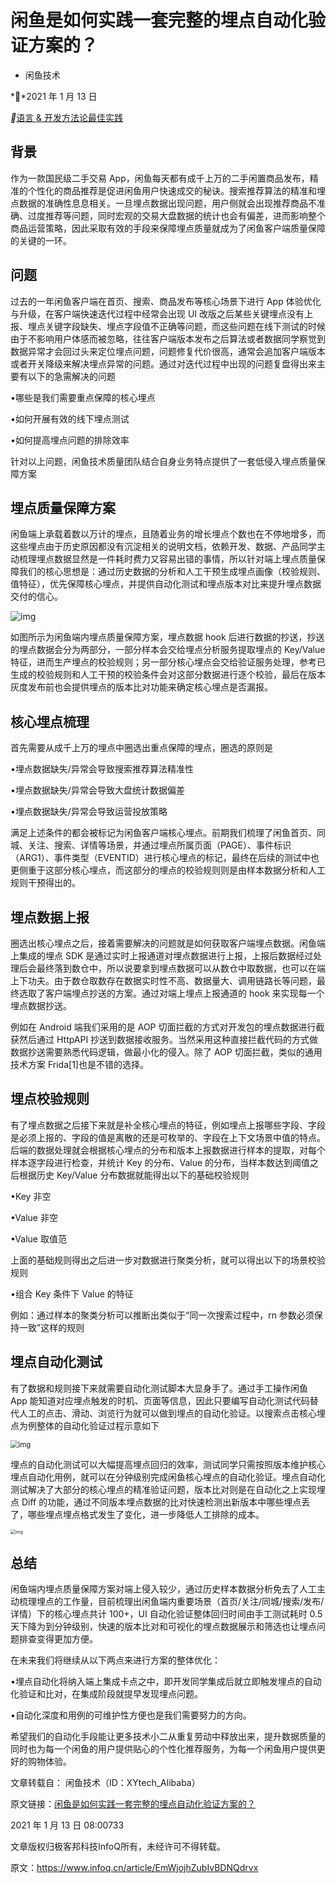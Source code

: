 # 闲鱼是如何实践一套完整的埋点自动化验证方案的？

- 闲鱼技术

**2021 年 1 月 13 日

**[语言 & 开发](https://www.infoq.cn/topic/development)[方法论](https://www.infoq.cn/topic/methodologies)[最佳实践](https://www.infoq.cn/topic/best-practices)



## 背景

作为一款国民级二手交易 App，闲鱼每天都有成千上万的二手闲置商品发布，精准的个性化的商品推荐是促进闲鱼用户快速成交的秘诀。搜索推荐算法的精准和埋点数据的准确性息息相关。一旦埋点数据出现问题，用户侧就会出现推荐商品不准确、过度推荐等问题，同时宏观的交易大盘数据的统计也会有偏差，进而影响整个商品运营策略，因此采取有效的手段来保障埋点质量就成为了闲鱼客户端质量保障的关键的一环。



## 问题

过去的一年闲鱼客户端在首页、搜索、商品发布等核心场景下进行 App 体验优化与升级，在客户端快速迭代过程中经常会出现 UI 改版之后某些关键埋点没有上报、埋点关键字段缺失、埋点字段值不正确等问题，而这些问题在线下测试的时候由于不影响用户体感而被忽略，往往客户端版本发布之后算法或者数据同学察觉到数据异常才会回过头来定位埋点问题，问题修复代价很高，通常会追加客户端版本或者开关降级来解决埋点异常的问题。通过对迭代过程中出现的问题复盘得出来主要有以下的急需解决的问题

•哪些是我们需要重点保障的核心埋点

•如何开展有效的线下埋点测试

•如何提高埋点问题的排除效率

针对以上问题，闲鱼技术质量团队结合自身业务特点提供了一套低侵入埋点质量保障方案



## 埋点质量保障方案

闲鱼端上承载着数以万计的埋点，且随着业务的增长埋点个数也在不停地增多，而这些埋点由于历史原因都没有沉淀相关的说明文档，依赖开发、数据、产品同学主动梳理埋点数据显然是一件耗时费力又容易出错的事情，所以针对端上埋点质量保障我们的核心思想是：通过历史数据的分析和人工干预生成埋点画像（校验规则、值特征），优先保障核心埋点，并提供自动化测试和埋点版本对比来提升埋点数据交付的信心。



![img](https://static001.infoq.cn/resource/image/3b/b9/3bd0d7b37dee34557d0f771e3556ffb9.png)



如图所示为闲鱼端内埋点质量保障方案，埋点数据 hook 后进行数据的抄送，抄送的埋点数据会分为两部分，一部分样本会交给埋点分析服务提取埋点的 Key/Value 特征，进而生产埋点的校验规则；另一部分核心埋点会交给验证服务处理，参考已生成的校验规则和人工干预的校验条件会对这部分数据进行逐个校验，最后在版本灰度发布前也会提供埋点的版本比对功能来确定核心埋点是否漏报。



## 核心埋点梳理

首先需要从成千上万的埋点中圈选出重点保障的埋点，圈选的原则是

•埋点数据缺失/异常会导致搜索推荐算法精准性

•埋点数据缺失/异常会导致大盘统计数据偏差

•埋点数据缺失/异常会导致运营投放策略

满足上述条件的都会被标记为闲鱼客户端核心埋点。前期我们梳理了闲鱼首页、同城、关注、搜索、详情等场景，并通过埋点所属页面（PAGE）、事件标识（ARG1）、事件类型（EVENTID）进行核心埋点的标记，最终在后续的测试中也更侧重于这部分核心埋点，而这部分的埋点的校验规则则是由样本数据分析和人工规则干预得出的。



## 埋点数据上报

圈选出核心埋点之后，接着需要解决的问题就是如何获取客户端埋点数据。闲鱼端上集成的埋点 SDK 是通过实时上报通道对埋点数据进行上报，上报后数据经过处理后会最终落到数仓中，所以说要拿到埋点数据可以从数仓中取数据，也可以在端上下功夫。由于数仓取数存在数据实时性不高、数据量大、调用链路长等问题，最终选取了客户端埋点抄送的方案。通过对端上埋点上报通道的 hook 来实现每一个埋点数据抄送。

例如在 Android 端我们采用的是 AOP 切面拦截的方式对开发包的埋点数据进行截获然后通过 HttpAPI 抄送到数据接收服务。当然采用这种直接拦截代码的方式做数据抄送需要熟悉代码逻辑，做最小化的侵入。除了 AOP 切面拦截，类似的通用技术方案 Frida[1]也是不错的选择。



## 埋点校验规则

有了埋点数据之后接下来就是补全核心埋点的特征，例如埋点上报哪些字段、字段是必须上报的、字段的值是离散的还是可枚举的、字段在上下文场景中值的特点。后端的数据处理就会根据核心埋点的分布和版本上报数据进行样本的提取，对每个样本逐字段进行检查，并统计 Key 的分布、Value 的分布，当样本数达到阈值之后根据历史 Key/Value 分布数据就能得出以下的基础校验规则

•Key 非空

•Value 非空

•Value 取值范

上面的基础规则得出之后进一步对数据进行聚类分析，就可以得出以下的场景校验规则

•组合 Key 条件下 Value 的特征

例如：通过样本的聚类分析可以推断出类似于“同一次搜索过程中，rn 参数必须保持一致”这样的规则



## 埋点自动化测试

有了数据和规则接下来就需要自动化测试脚本大显身手了。通过手工操作闲鱼 App 能知道对应埋点触发的时机、页面等信息，因此只要编写自动化测试代码替代人工的点击、滑动、浏览行为就可以做到埋点的自动化验证。以搜索点击核心埋点为例整体的自动化验证过程示意如下



<img src="https://static001.infoq.cn/resource/image/2b/34/2bd3fd8fbf64e5ec5537f7174de3d934.png" alt="img" style="zoom: 80%;" />



埋点的自动化测试可以大幅提高埋点回归的效率，测试同学只需按照版本维护核心埋点自动化用例，就可以在分钟级别完成闲鱼核心埋点的自动化验证。埋点自动化测试解决了大部分的核心埋点的精准验证问题，版本比对则是在自动化之上实现埋点 Diff 的功能，通过不同版本埋点数据的比对快速检测出新版本中哪些埋点丢了，哪些埋点埋点格式发生了变化，进一步降低人工排除的成本。



<img src="https://static001.infoq.cn/resource/image/48/80/48c0743011979607e43ac10b5fcf5380.png" alt="img" style="zoom:50%;" />

## 总结

闲鱼端内埋点质量保障方案对端上侵入较少，通过历史样本数据分析免去了人工主动梳理埋点的工作量，目前梳理出闲鱼端内重要场景（首页/关注/同城/搜索/发布/详情）下的核心埋点共计 100+，UI 自动化验证整体回归时间由手工测试耗时 0.5 天下降为到分钟级别，快速的版本比对和可视化的埋点数据展示和筛选也让埋点问题排查变得更加方便。



在未来我们将继续从以下两点来进行方案的整体优化：

•埋点自动化将纳入端上集成卡点之中，即开发同学集成后就立即触发埋点的自动化验证和比对，在集成阶段就提早发现埋点问题。

•自动化深度和用例的可维护性方便也是我们需要努力的方向。

希望我们的自动化手段能让更多技术小二从重复劳动中释放出来，提升数据质量的同时也为每一个闲鱼的用户提供贴心的个性化推荐服务，为每一个闲鱼用户提供更好的购物体验。



文章转载自： 闲鱼技术（ID：XYtech_Alibaba）

原文链接：[闲鱼是如何实践一套完整的埋点自动化验证方案的？](https://mp.weixin.qq.com/s/jzFZUuj8C5mTUTZjjJ63GQ)



2021 年 1 月 13 日 08:00733

文章版权归极客邦科技InfoQ所有，未经许可不得转载。



原文：https://www.infoq.cn/article/EmWjojhZubIvBDNQdrvx